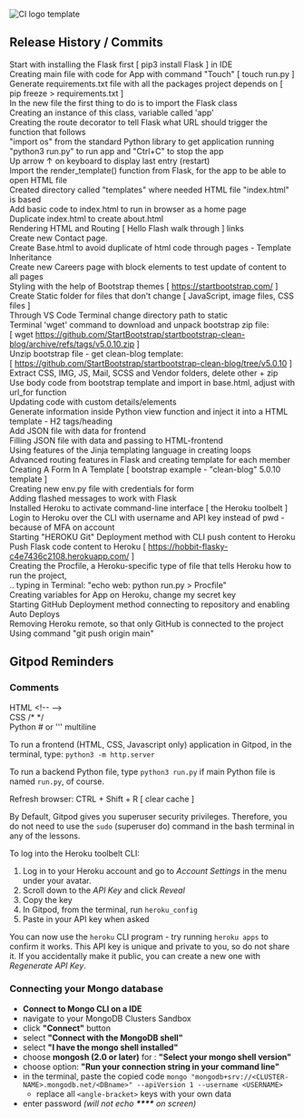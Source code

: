 ![CI logo](https://codeinstitute.s3.amazonaws.com/fullstack/ci_logo_small.png) template


## Release History / Commits

Start with installing the Flask first [ pip3 install Flask ] in IDE  
Creating main file with code for App with command "Touch" [ touch run.py ]  
Generate requirements.txt file with all the packages project depends on [ pip freeze > requirements.txt ]  
In the new file the first thing to do is to import the Flask class  
Creating an instance of this class, variable called 'app'  
Creating the route decorator to tell Flask what URL should trigger the function that follows  
"import os" from the standard Python library to get application running  
"python3 run.py" to run app and "Ctrl+C" to stop the app  
Up arrow &uarr; on keyboard to display last entry (restart)  
Import the render_template() function from Flask, for the app to be able to open HTML file  
Created directory called "templates" where needed HTML file "index.html" is based  
Add basic code to index.html to run in browser as a home page  
Duplicate index.html to create about.html  
Rendering HTML and Routing [ Hello Flash walk through ] links  
Create new Contact page.  
Create Base.html to avoid duplicate of html code through pages - Template Inheritance  
Create new Careers page with block elements to test update of content to all pages  
Styling with the help of Bootstrap themes [ https://startbootstrap.com/ ]  
Create Static folder for files that don't change [ JavaScript, image files, CSS files ]  
Through VS Code Terminal change directory path to static  
Terminal 'wget' command to download and unpack bootstrap zip file:  
[ wget https://github.com/StartBootstrap/startbootstrap-clean-blog/archive/refs/tags/v5.0.10.zip ]  
Unzip bootstrap file - get clean-blog template:  
[ https://github.com/StartBootstrap/startbootstrap-clean-blog/tree/v5.0.10 ]  
Extract CSS, IMG, JS, Mail, SCSS and Vendor folders, delete other + zip  
Use body code from bootstrap template and import in base.html, adjust with url_for function  
Updating code with custom details/elements  
Generate information inside Python view function and inject it into a HTML template - H2 tags/heading  
Add JSON file with data for frontend  
Filling JSON file with data and passing to HTML-frontend  
Using features of the Jinja templating language in creating loops  
Advanced routing features in Flask and creating template for each member  
Creating A Form In A Template [ bootstrap example - "clean-blog" 5.0.10 template ]  
Creating new env.py file with credentials for form  
Adding flashed messages to work with Flask  
Installed Heroku to activate command-line interface [ the Heroku toolbelt ]  
Login to Heroku over the CLI with username and API key instead of pwd - because of MFA on account  
Starting "HEROKU Git" Deployment method with CLI push content to Heroku
Push Flask code content to Heroku [ https://hobbit-flasky-c4e7436c2108.herokuapp.com/ ]  
Creating the Procfile, a Heroku-specific type of file that tells Heroku how to run the project,  
.. typing in Terminal: "echo web: python run.py > Procfile"  
Creating variables for App on Heroku, change my secret key  
Starting GitHub Deployment method connecting to repository and enabling Auto Deploys  
Removing Heroku remote, so that only GitHub is connected to the project  
Using command "git push origin main"  


## Gitpod Reminders

### Comments

HTML &lt;!-- -->  
CSS  /*  */  
Python  #  or  ''' multiline    

To run a frontend (HTML, CSS, Javascript only) application in Gitpod, in the terminal, type: `python3 -m http.server`


To run a backend Python file, type `python3 run.py` if main Python file is named `run.py`, of course.

Refresh browser: CTRL + Shift + R [ clear cache ]


By Default, Gitpod gives you superuser security privileges. Therefore, you do not need to use the `sudo` (superuser do) command in the bash terminal in any of the lessons.

To log into the Heroku toolbelt CLI:

1. Log in to your Heroku account and go to *Account Settings* in the menu under your avatar.
2. Scroll down to the *API Key* and click *Reveal*
3. Copy the key
4. In Gitpod, from the terminal, run `heroku_config`
5. Paste in your API key when asked

You can now use the `heroku` CLI program - try running `heroku apps` to confirm it works. This API key is unique and private to you, so do not share it. If you accidentally make it public, you can create a new one with _Regenerate API Key_.

### Connecting your Mongo database

- **Connect to Mongo CLI on a IDE**
- navigate to your MongoDB Clusters Sandbox
- click **"Connect"** button
- select **"Connect with the MongoDB shell"**
- select **"I have the mongo shell installed"**
- choose **mongosh (2.0 or later)** for : **"Select your mongo shell version"**
- choose option: **"Run your connection string in your command line"**
- in the terminal, paste the copied code `mongo "mongodb+srv://<CLUSTER-NAME>.mongodb.net/<DBname>" --apiVersion 1 --username <USERNAME>`
  - replace all `<angle-bracket>` keys with your own data
- enter password _(will not echo **\*\*\*\*** on screen)_